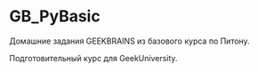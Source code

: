 # GB_PyBasic
<p>Домашние задания GEEKBRAINS из базового курса по Питону.</p>
<p>Подготовительный курс для GeekUniversity.</p>
